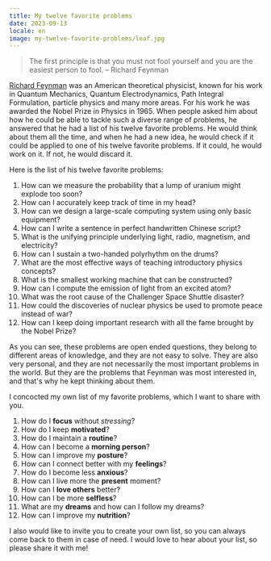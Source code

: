 ```yaml
---
title: My twelve favorite problems
date: 2023-09-13
locale: en
image: my-twelve-favorite-problems/leaf.jpg
---
```


> The first principle is that you must not fool yourself and you are the easiest person to fool.
> – Richard Feynman

[Richard Feynman](https://en.wikipedia.org/wiki/Richard_Feynman) was an American theoretical physicist, known for his work in Quantum Mechanics, Quantum Electrodynamics, Path Integral Formulation, particle physics and many more areas. For his work he was awarded the Nobel Prize in Physics in 1965. When people asked him about how he could be able to tackle such a diverse range of problems, he answered that he had a list of his twelve favorite problems. He would think about them all the time, and when he had a new idea, he would check if it could be applied to one of his twelve favorite problems. If it could, he would work on it. If not, he would discard it.

Here is the list of his twelve favorite problems:

1. How can we measure the probability that a lump of uranium might explode too soon?
2. How can I accurately keep track of time in my head?
3. How can we design a large-scale computing system using only basic equipment?
4. How can I write a sentence in perfect handwritten Chinese script?
5. What is the unifying principle underlying light, radio, magnetism, and electricity?
6. How can I sustain a two-handed polyrhythm on the drums?
7. What are the most effective ways of teaching introductory physics concepts?
8. What is the smallest working machine that can be constructed?
9. How can I compute the emission of light from an excited atom?
10. What was the root cause of the Challenger Space Shuttle disaster?
11. How could the discoveries of nuclear physics be used to promote peace instead of war?
12. How can I keep doing important research with all the fame brought by the Nobel Prize?

As you can see, these problems are open ended questions, they belong to different areas of knowledge, and they are not easy to solve. They are also very personal, and they are not necessarily the most important problems in the world. But they are the problems that Feynman was most interested in, and that's why he kept thinking about them.

I concocted my own list of my favorite problems, which I want to share with you.

1. How do I **focus** without _stressing_?
2. How do I keep **motivated**?
3. How do I maintain a **routine**?
4. How can I become a **morning person**?
5. How can I improve my **posture**?
6. How can I connect better with my **feelings**?
7. How do I become less **anxious**?
8. How can I live more the **present** moment?
9. How can I **love others** better?
10. How can I be more **selfless**?
11. What are my **dreams** and how can I follow my dreams?
12. How can I improve my **nutrition**?

I also would like to invite you to create your own list, so you can always come back to them in case of need. I would love to hear about your list, so please share it with me!
